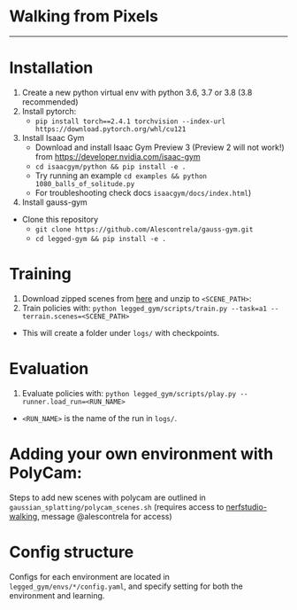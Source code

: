 # Walking from Pixels

---

# Installation

1. Create a new python virtual env with python 3.6, 3.7 or 3.8 (3.8 recommended)
2. Install pytorch:
    - `pip install torch==2.4.1 torchvision --index-url https://download.pytorch.org/whl/cu121`
3. Install Isaac Gym
    - Download and install Isaac Gym Preview 3 (Preview 2 will not work!) from https://developer.nvidia.com/isaac-gym
    - `cd isaacgym/python && pip install -e .`
    - Try running an example `cd examples && python 1080_balls_of_solitude.py`
    - For troubleshooting check docs `isaacgym/docs/index.html`)
4. Install gauss-gym
- Clone this repository
    - `git clone https://github.com/Alescontrela/gauss-gym.git`
    - `cd legged-gym && pip install -e .`


# Training

1. Download zipped scenes from [here](https://drive.google.com/file/d/1bbmcaEKES6XivAXLE_FAyWAve-Olbhab/view?usp=sharing) and unzip to `<SCENE_PATH>`:
2. Train policies with: `python legged_gym/scripts/train.py --task=a1 --terrain.scenes=<SCENE_PATH>`
  - This will create a folder under `logs/` with checkpoints.

# Evaluation

1. Evaluate policies with: `python legged_gym/scripts/play.py --runner.load_run=<RUN_NAME>`
  - `<RUN_NAME>` is the name of the run in `logs/`.

# Adding your own environment with PolyCam:

Steps to add new scenes with polycam are outlined in `gaussian_splatting/polycam_scenes.sh` (requires access to [nerfstudio-walking](https://github.com/kerrj/nerfstudio-walking), message @alescontrela for access)

# Config structure

Configs for each environment are located in `legged_gym/envs/*/config.yaml`, and specify setting for both the environment and learning.